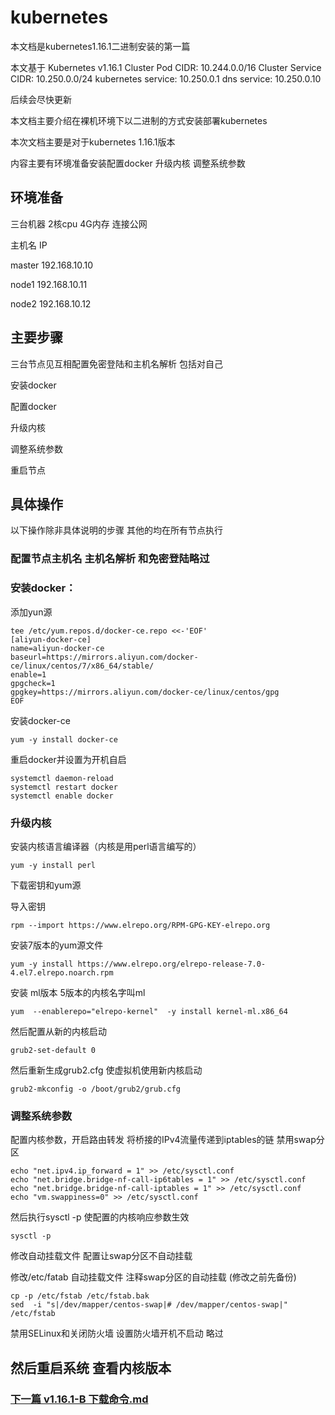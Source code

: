 ﻿# kubernetes
本文档是kubernetes1.16.1二进制安装的第一篇

 本文基于 Kubernetes v1.16.1
  Cluster Pod CIDR: 10.244.0.0/16
  Cluster Service CIDR: 10.250.0.0/24
  kubernetes service: 10.250.0.1
  dns service: 10.250.0.10

 后续会尽快更新

本文档主要介绍在裸机环境下以二进制的方式安装部署kubernetes

本次文档主要是对于kubernetes 1.16.1版本

内容主要有环境准备安装配置docker 升级内核 调整系统参数

## 环境准备

三台机器 2核cpu 4G内存  连接公网

主机名     IP     

master    192.168.10.10

node1     192.168.10.11

node2     192.168.10.12

## 主要步骤

  三台节点见互相配置免密登陆和主机名解析 包括对自己

  安装docker

  配置docker

  升级内核

  调整系统参数

  重启节点

## 具体操作

以下操作除非具体说明的步骤  其他的均在所有节点执行

### 配置节点主机名 主机名解析 和免密登陆略过


### 安装docker：

  添加yun源

	tee /etc/yum.repos.d/docker-ce.repo <<-'EOF'
	[aliyun-docker-ce]
	name=aliyun-docker-ce
	baseurl=https://mirrors.aliyun.com/docker-ce/linux/centos/7/x86_64/stable/
	enable=1
	gpgcheck=1
	gpgkey=https://mirrors.aliyun.com/docker-ce/linux/centos/gpg
	EOF

  安装docker-ce
  	
	yum -y install docker-ce

  重启docker并设置为开机自启

	systemctl daemon-reload
	systemctl restart docker
	systemctl enable docker

### 升级内核

  安装内核语言编译器（内核是用perl语言编写的）

	yum -y install perl

  下载密钥和yum源

  导入密钥

	rpm --import https://www.elrepo.org/RPM-GPG-KEY-elrepo.org

  安装7版本的yum源文件

	yum -y install https://www.elrepo.org/elrepo-release-7.0-4.el7.elrepo.noarch.rpm

  安装 ml版本 5版本的内核名字叫ml

	yum  --enablerepo="elrepo-kernel"  -y install kernel-ml.x86_64

  然后配置从新的内核启动

	grub2-set-default 0

  然后重新生成grub2.cfg 使虚拟机使用新内核启动

	grub2-mkconfig -o /boot/grub2/grub.cfg

### 调整系统参数

  配置内核参数，开启路由转发 将桥接的IPv4流量传递到iptables的链  禁用swap分区

	echo "net.ipv4.ip_forward = 1" >> /etc/sysctl.conf
	echo "net.bridge.bridge-nf-call-ip6tables = 1" >> /etc/sysctl.conf
	echo "net.bridge.bridge-nf-call-iptables = 1" >> /etc/sysctl.conf    
	echo "vm.swappiness=0" >> /etc/sysctl.conf

  然后执行sysctl -p 使配置的内核响应参数生效

	sysctl -p

  修改自动挂载文件 配置让swap分区不自动挂载

  修改/etc/fatab 自动挂载文件  注释swap分区的自动挂载 (修改之前先备份)

	cp -p /etc/fstab /etc/fstab.bak
	sed  -i "s|/dev/mapper/centos-swap|# /dev/mapper/centos-swap|" /etc/fstab

禁用SELinux和关闭防火墙 设置防火墙开机不启动 略过

## 然后重启系统 查看内核版本



### [下一篇  v1.16.1-B 下载命令.md](https://github.com/mytting/kubernetes/blob/master/v1.16.1-B%20%E4%B8%8B%E8%BD%BD%E5%91%BD%E4%BB%A4.md)

